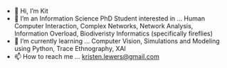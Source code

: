 - 👋 Hi, I’m Kit
- 👀 I’m an Information Science PhD Student interested in ...
Human Computer Interaction, Complex Networks, Network Analysis, Information Overload, Biodiveristy Informatics (specifically fireflies)
- 🌱 I’m currently learning ...
Computer Vision, Simulations and Modeling using Python, Trace Ethnography, XAI
- 📫 How to reach me ...
kristen.lewers@gmail.com
<!---
kllewers/kllewers is a ✨ special ✨ repository because its `README.md` (this file) appears on your GitHub profile.
You can click the Preview link to take a look at your changes.
--->
